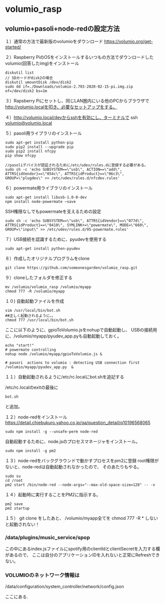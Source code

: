 # volumio_rasp

## volumio+pasoli+node-redの設定方法
１）通常の方法で最新版のvolumioをダウンロード
https://volumio.org/get-started/

２）Raspberry PiのOSをインストールするいつもの方法でダウンロードしたvolumio(回答したimg)をインストール
```aidl
diskutil list
// SDカードがdisk2の場合
diskutil umountDisk /dev/disk2
sudo dd if=./Downloads/volumio-2.703-2020-02-15-pi.img.zip of=/dev/disk2 bs=1m
```

３）Rapsberry Piにセットし、同じLAN圏内にいる他のPCからブラウザで
http://volumio.localを叩き、必要なセットアップをする。

４）http://volumio.local/devからsshを有効にし、ターミナルで
ssh volumio@volumio.local


５）pasoli用ライブラリのインストール
```aidl
sudo apt-get install python-pip
sudo pip2 install --upgrade pip
sudo pip2 install nfcpy
pip show nfcpy

//pasoliデバイスが認証されるために/etc/udev/rules.dに登録する必要がある。
sudo sh -c 'echo SUBSYSTEM==\"usb\", ACTION==\"add\", ATTRS{idVendor}==\"054c\", ATTRS{idProduct}==\"06c3\", GROUP=\"plugdev\" >> /etc/udev/rules.d/nfcdev.rules'

```

６）powermate用ライブラリのインストール
```aidl
sudo apt-get install libusb-1.0-0-dev
npm install node-powermate —save
```

SSH権限なしでもpowermateを支えるための設定
```aidl
sudo sh -c 'echo SUBSYSTEM==\"usb\", ATTRS{idVendor}==\"077d\", ATTRS{idProduct}==\"0410\", SYMLINK+=\"powermate\", MODE=\"660\", GROUP=\"input\" >> /etc/udev/rules.d/95-powermate.rules'

```

７）USB接続を認識するために、pyudevを使用する
```aidl
sudo apt-get install python-pyudev
```

８）作成したオリジナルプログラムをclone
```aidl
git clone https://github.com/someonesgarden/volumio_rasp.git
```

９）cloneしたフォルダを修正する
```
mv /volumio/volumio_rasp /volumio/myapp
chmod 777 -R /volumio/myapp
```

１０) 自動起動ファイルを作成

```aidl
vim /usr/local/bin/bot.sh
##正しく起動されるように。。
chmod 777 /usr/local/bin/bot.sh

```
ここに以下のように、gpioToVolumio.jsをnohupで自動起動し、
USBの接続用に、/volumio/myapp/pyudev_app.pyも自動起動しておく。

```
echo "start!"
# powermate controlling
nohup node /volumio/myapp/gpioToVolumio.js &

# pasori  actions to volumio : detecting USB connection first
/volumio/myapp/pyudev_app.py  &
 ```

１１）自動起動されるように/etc/rc.localにbot.shを追記する

/etc/rc.localのexitの最後に

```
bot.sh
```
と追加。


１２）node-redをインストール
https://detail.chiebukuro.yahoo.co.jp/qa/question_detail/q10196568065
```aidl
sudo npm install -g --unsafe-perm node-red
```
自動起動するために、node.jsのプロセスマネージャをインストール。

```aidl
sudo npm install -g pm2
```

１３）node-redをバックグラウンドで動かすプロセスをpm2に登録
root権限がないと、node-redは自動起動されなかったので、
そのあたりもやる。

```aidl
sudo su
cd /root
pm2 start /bin/node-red --node-args="--max-old-space-size=128" -- -v
```
１４）起動時に実行することをPM2に指示する。
```aidl
pm2 save
pm2 startup
```

１５） git clone をしたあと、
/volumio/myapp全てを
chmod 777 -R * しないと起動されない！
### /data/plugins/music_service/spop
この中にあるindex.jsファイルにspotify用のclientIdとclientSecretを入力する欄があるので、
ここは自分のアプリケーションIDを入れないと正常にRefreshできない。

### VOLUMIOのネットワーク情報は
/data/configuration/system_controller/network/config.json

ここにある.

